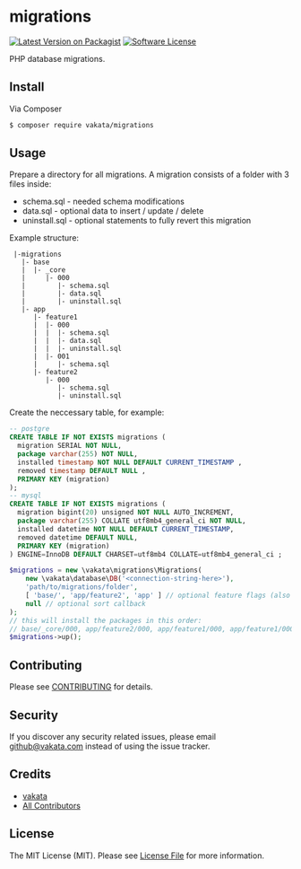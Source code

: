 # migrations

[![Latest Version on Packagist][ico-version]][link-packagist]
[![Software License][ico-license]](LICENSE.md)

PHP database migrations.

## Install

Via Composer

``` bash
$ composer require vakata/migrations
```

## Usage

Prepare a directory for all migrations. A migration consists of a folder with 3 files inside:
 - schema.sql - needed schema modifications
 - data.sql - optional data to insert / update / delete
 - uninstall.sql - optional statements to fully revert this migration

Example structure:
```
 |-migrations
   |- base
   |  |- _core
   |     |- 000
   |        |- schema.sql
   |        |- data.sql
   |        |- uninstall.sql
   |- app
      |- feature1
      |  |- 000
      |  |  |- schema.sql
      |  |  |- data.sql
      |  |  |- uninstall.sql
      |  |- 001
      |     |- schema.sql
      |- feature2
         |- 000
            |- schema.sql
            |- uninstall.sql
```

Create the neccessary table, for example:
```sql
-- postgre
CREATE TABLE IF NOT EXISTS migrations (
  migration SERIAL NOT NULL,
  package varchar(255) NOT NULL,
  installed timestamp NOT NULL DEFAULT CURRENT_TIMESTAMP ,
  removed timestamp DEFAULT NULL ,
  PRIMARY KEY (migration)
);
-- mysql
CREATE TABLE IF NOT EXISTS migrations (
  migration bigint(20) unsigned NOT NULL AUTO_INCREMENT,
  package varchar(255) COLLATE utf8mb4_general_ci NOT NULL,
  installed datetime NOT NULL DEFAULT CURRENT_TIMESTAMP,
  removed datetime DEFAULT NULL,
  PRIMARY KEY (migration)
) ENGINE=InnoDB DEFAULT CHARSET=utf8mb4 COLLATE=utf8mb4_general_ci ;
```

``` php
$migrations = new \vakata\migrations\Migrations(
    new \vakata\database\DB('<connection-string-here>'),
    'path/to/migrations/folder',
    [ 'base/', 'app/feature2', 'app' ] // optional feature flags (also used for sorting)
    null // optional sort callback
);
// this will install the packages in this order:
// base/_core/000, app/feature2/000, app/feature1/000, app/feature1/000
$migrations->up();
```

## Contributing

Please see [CONTRIBUTING](CONTRIBUTING.md) for details.

## Security

If you discover any security related issues, please email github@vakata.com instead of using the issue tracker.

## Credits

- [vakata][link-author]
- [All Contributors][link-contributors]

## License

The MIT License (MIT). Please see [License File](LICENSE) for more information. 

[ico-version]: https://img.shields.io/packagist/v/vakata/migrations.svg?style=flat-square
[ico-license]: https://img.shields.io/badge/license-MIT-brightgreen.svg?style=flat-square
[ico-downloads]: https://img.shields.io/packagist/dt/vakata/migrations.svg?style=flat-square

[link-packagist]: https://packagist.org/packages/vakata/migrations
[link-downloads]: https://packagist.org/packages/vakata/migrations
[link-author]: https://github.com/vakata
[link-contributors]: ../../contributors
[link-cc]: https://codeclimate.com/github/vakata/migrations

